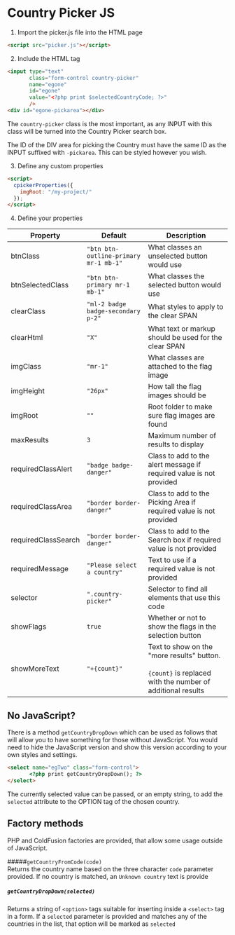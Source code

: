 # Country Picker JS

1. Import the picker.js file into the HTML page
```html
<script src="picker.js"></script>
```

2. Include the HTML tag
```html
<input type="text"
       class="form-control country-picker"
       name="egone"
       id="egone"
       value="<?php print $selectedCountryCode; ?>"
       />
<div id="egone-pickarea"></div>
```
The ```country-picker``` class is the most important, as any INPUT with this class will be turned into the Country Picker search box.

The ID of the DIV area for picking the Country must have the same ID as the INPUT suffixed with ```-pickarea```. This can be styled however you wish.

3. Define any custom properties
```html
<script>
  cpickerProperties({
    imgRoot: "/my-project/"
  });
</script>
```

4. Define your properties

| Property          | Default                                   | Description |
| ---               | ---                                       | --- |
| btnClass          | ```"btn btn-outline-primary mr-1 mb-1"``` | What classes an unselected button would use |
| btnSelectedClass  | ```"btn btn-primary mr-1 mb-1"```         | What classes the selected button would use |
| clearClass        | ```"ml-2 badge badge-secondary p-2"```    | What styles to apply to the clear SPAN |
| clearHtml         | ```"X"```                                 | What text or markup should be used for the clear SPAN |
| imgClass          | ```"mr-1"```                              | What classes are attached to the flag image |
| imgHeight         | ```"26px"```                              | How tall the flag images should be |
| imgRoot           | ```""```                                  | Root folder to make sure flag images are found |
| maxResults | ```3``` | Maximum number of results to display
| requiredClassAlert | ```"badge badge-danger"``` | Class to add to the alert message if required value is not provided |
| requiredClassArea | ```"border border-danger"``` | Class to add to the Picking Area if required value is not provided |
| requiredClassSearch | ```"border border-danger"``` | Class to add to the Search box if required value is not provided |
| requiredMessage | ```"Please select a country"``` | Text to use if a required value is not provided |
| selector          | ```".country-picker"```                   | Selector to find all elements that use this code |
| showFlags | ```true``` | Whether or not to show the flags in the selection button |
| showMoreText | ```"+{count}"``` | Text to show on the "more results" button.<br /><br />```{count}``` is replaced with the number of additional results |

## No JavaScript?

There is a method ```getCountryDropDown``` which can be used as follows that will allow you to have something for those without JavaScript. You would need to hide the JavaScript version and show this version according to your own styles and settings.

```html
<select name="egTwo" class="form-control">
       <?php print getCountryDropDown(); ?>
</select>
```

The currently selected value can be passed, or an empty string, to add the ```selected``` attribute to the OPTION tag of the chosen country.

## Factory methods

PHP and ColdFusion factories are provided, that allow some usage outside of JavaScript.

#####```getCountryFromCode(code)```  
Returns the country name based on the three character ```code``` parameter provided. If no country is matched, an ```Unknown country``` text is provide

##### ```getCountryDropDown(selected)```  
Returns a string of ```<option>``` tags suitable for inserting inside a ```<select>``` tag in a form. If a ```selected``` parameter is provided and matches any of the countries in the list, that option will be marked as ```selected```